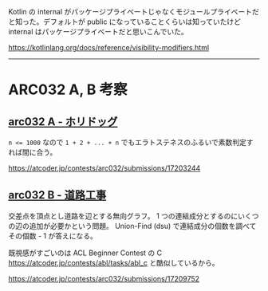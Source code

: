 Kotlin の internal がパッケージプライベートじゃなくモジュールプライベートだと知った。デフォルトが public になっていることくらいは知っていたけど internal はパッケージプライベートだと思いこんでいた。

<https://kotlinlang.org/docs/reference/visibility-modifiers.html>

---

# ARC032 A, B 考察

## [arc032 A - ホリドッグ](https://atcoder.jp/contests/arc032/tasks/arc032_1)

`n <= 1000` なので `1 + 2 + ... + n` でもエラトステネスのふるいで素数判定すれば間に合う。

<https://atcoder.jp/contests/arc032/submissions/17203244>

## [arc032 B - 道路工事](https://atcoder.jp/contests/arc032/tasks/arc032_2)

交差点を頂点とし道路を辺とする無向グラフ。 1 つの連結成分とするのにいくつの辺の追加が必要かという問題。 Union-Find (dsu) で連結成分の個数を調べてその個数 - 1 が答えになる。

既視感がすごいのは ACL Beginner Contest の C <https://atcoder.jp/contests/abl/tasks/abl_c> と酷似しているから。

<https://atcoder.jp/contests/arc032/submissions/17209752>
